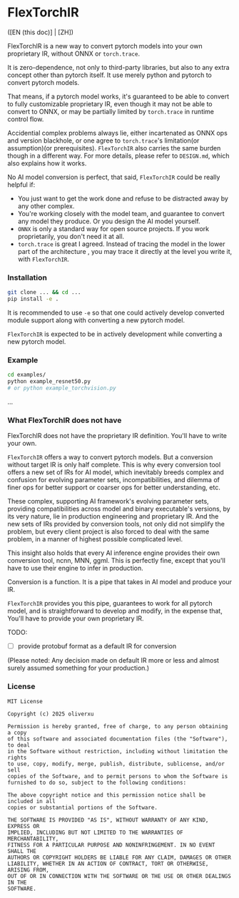 # FlexTorchIR

([EN (this doc)] | [ZH])

FlexTorchIR is a new way to convert pytorch models into your own proprietary IR, without ONNX or `torch.trace`. 



It is zero-dependence, not only to third-party libraries, but also to any extra concept other than pytorch itself. It use merely python and pytorch to convert pytorch models.



That means, if a pytorch model works, it's guaranteed to be able to convert to fully customizable proprietary IR, even though it may not be able to convert to ONNX, or may be partially limited by `torch.trace` in runtime control flow.



Accidential complex problems always lie, either incartenated as ONNX ops and version blackhole, or one agree to `torch.trace`'s limitation(or assumption)(or prerequisites). `FlexTorchIR` also carries the same burden though in a different way. For more details, please refer to `DESIGN.md`, which also explains how it works.



No AI model conversion is perfect, that said, `FlexTorchIR` could be really helpful if:

- You just want to get the work done and refuse to be distracted away by any other complex.
- You're working closely with the model team, and guarantee to convert any model they produce. Or you design the AI model yourself.
- `ONNX` is only a standard way for open source projects. If you work proprietarily, you don't need it at all.
- `torch.trace` is great I agreed. Instead of tracing the model in the lower part of the architecture , you may trace it directly at the level you write it, with `FlexTorchIR`.

### Installation

```bash
git clone ... && cd ...
pip install -e .
```

It is recommended to use `-e` so that one could actively develop converted module support along with converting a new pytorch model.



`FlexTorchIR` is expected to be in actively development while converting a new pytorch model.

### Example

```bash
cd examples/
python example_resnet50.py
# or python example_torchvision.py
```

...

### What FlexTorchIR does not have

FlexTorchIR does not have the proprietary IR definition. You'll have to write your own.



`FlexTorchIR` offers a way to convert pytorch models. But a conversion without target IR is only half complete. This is why every conversion tool offers a new set of IRs for AI model, which inevitably breeds complex and confusion for evolving parameter sets, incompatibilities,  and dilemma of finer ops for better support or coarser ops for better understanding, etc.



These complex, supporting AI framework's evolving parameter sets, providing compatibilities across model and binary executable's versions, by its very nature, lie in production engineering and proprietary IR. And the new sets of IRs provided by conversion tools, not only did not simplify the problem, but every client project is also forced to deal with the same problem, in a manner of highest possible complicated level.



This insight also holds that every AI inference engine provides their own conversion tool, ncnn, MNN, ggml. This is perfectly fine, except that you'll have to use their engine to infer in production.



Conversion is a function. It is a pipe that takes in AI model and produce your IR.



`FlexTorchIR` provides you this pipe, guarantees to work for all pytorch model, and is straightforward to develop and modify, in the expense that, You'll have to provide your own proprietary IR.



TODO:

- [ ] provide protobuf format as a default IR for conversion

(Please noted: Any decision made on default IR more or less and almost surely assumed something for your production.)

### License

```
MIT License

Copyright (c) 2025 oliverxu

Permission is hereby granted, free of charge, to any person obtaining a copy
of this software and associated documentation files (the "Software"), to deal
in the Software without restriction, including without limitation the rights
to use, copy, modify, merge, publish, distribute, sublicense, and/or sell
copies of the Software, and to permit persons to whom the Software is
furnished to do so, subject to the following conditions:

The above copyright notice and this permission notice shall be included in all
copies or substantial portions of the Software.

THE SOFTWARE IS PROVIDED "AS IS", WITHOUT WARRANTY OF ANY KIND, EXPRESS OR
IMPLIED, INCLUDING BUT NOT LIMITED TO THE WARRANTIES OF MERCHANTABILITY,
FITNESS FOR A PARTICULAR PURPOSE AND NONINFRINGEMENT. IN NO EVENT SHALL THE
AUTHORS OR COPYRIGHT HOLDERS BE LIABLE FOR ANY CLAIM, DAMAGES OR OTHER
LIABILITY, WHETHER IN AN ACTION OF CONTRACT, TORT OR OTHERWISE, ARISING FROM,
OUT OF OR IN CONNECTION WITH THE SOFTWARE OR THE USE OR OTHER DEALINGS IN THE
SOFTWARE.
```


